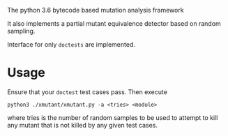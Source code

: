 The python 3.6 bytecode based mutation analysis framework

It also implements a partial mutant equivalence detector based on random
sampling.

Interface for only `doctests` are implemented.

# Usage

Ensure that your `doctest` test cases pass. Then execute

```
python3 ./xmutant/xmutant.py -a <tries> <module>
```

where tries is the number of random samples to be used to attempt to kill any
mutant that is not killed by any given test cases.
